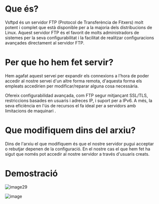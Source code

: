 # Que és?

Vsftpd és un servidor FTP (Protocol de Transferència de Fitxers) molt potent i complet que està disponible per a la majoria dels distribucions de Linux. Aquest servidor FTP és el favorit de molts administradors de sistemes per la seva configurabilitat i la facilitat de realitzar configuracions avançades directament al servidor FTP.

# Per que ho hem fet servir?

Hem agafat aquest servei per expandir els connexions a l'hora de poder accedir al nostre servei d'un altre forma remota, d'aquesta forma els empleats accedirien per modificar/reparar alguna cosa necessària.

Ofereix configurabilidad avançada, com FTP segur mitjançant SSL/TLS, restriccions basades en usuaris i adreces IP, i suport per a IPv6. A més, la seva eficiència en l'ús de recursos el fa ideal per a servidors amb limitacions de maquinari .

# Que modifiquem dins del arxiu?

Dins de l'arxiu el que modifiquem és que el nostre servidor pugui acceptar o rebutjar depenen de la configuració. En el nostre cas el que hem fet ha sigut que només pot accedir al nostre servidor a través d'usuaris creats.

# Demostració

![image29](https://github.com/Proyecto-Sintesi/configs/assets/165918288/08fa7af9-a278-4aa4-9fcd-e7931f798357)

![image](https://github.com/Proyecto-Sintesi/configs/assets/165918288/82c9567b-e2d9-4eac-a129-3d7148a0ff0c)
